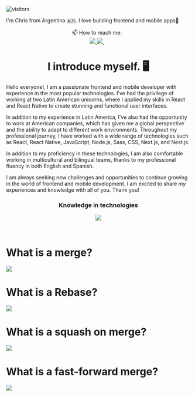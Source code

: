 ![visitors](https://komarev.com/ghpvc/?username=ccontarino&label=Visitors)

I'm Chris from Argentina 🇦🇷. I love building frontend and mobile apps:raised_hands:  

<div align="center">
<div>
     📫 How to reach me:&nbsp;&nbsp; 
</div>
<a href="https://www.linkedin.com/in/christian-contarino/">
     <img src="https://img.shields.io/badge/linkedin-%230077B5.svg?&style=for-the-badge&logo=linkedin&logoColor=white" />
  </a>
  <a href="mailto:ccontarino@gmail.com?subject=Hi Chris!">
     <img src="https://img.shields.io/badge/Gmail-FF0000.svg?&style=for-the-badge&logo=gmail&logoColor=white" />
  </a>&nbsp;&nbsp;  
     </div>
<h1 align="center">
 I introduce myself.  🖥️
</h1>
Hello everyone!, I am a passionate frontend and mobile developer with experience in the most popular technologies. I've had the privilege of working at two Latin American unicorns, where I applied my skills in React and React Native to create stunning and functional user interfaces.

In addition to my experience in Latin America, I've also had the opportunity to work at American companies, which has given me a global perspective and the ability to adapt to different work environments. Throughout my professional journey, I have worked with a wide range of technologies such as React, React Native, JavaScript, Node.js, Sass, CSS, Next.js, and Nest.js.

In addition to my proficiency in these technologies, I am also comfortable working in multicultural and bilingual teams, thanks to my professional fluency in both English and Spanish.

I am always seeking new challenges and opportunities to continue growing in the world of frontend and mobile development. I am excited to share my experiences and knowledge with all of you. Thank you!

<h3 align="center">Knowledge in technologies</h3>
<div align="center">
  <img src="https://skillicons.dev/icons?i=html,css,bootstrap,sass,js,ts,react,nodejs,nextjs,java,tailwind,mongodb,mysql,figma,ps,postman,jquery,kubernetes,linux,materialui,maven,nestjs,nginx,redux,regex,webpack,workers,raspberrypi,angular,apollo,graphql,gulp,nextjs,jest,tailwind,vercel,postgres,jenkins,docker,aws,gcp" />

</div>

&nbsp;&nbsp; 
<H1> What is a merge?</H3>
<image src=https://github.com/ccontarino/ccontarino/blob/main/merge.gif/>

<H1> What is a Rebase?</H3>
<image src=https://github.com/ccontarino/ccontarino/blob/main/687474703a2f2f692e696d6775722e636f6d2f3568725431534f2e676966.gif/>

<H1> What is a squash on merge?</H3>
<image src=https://github.com/ccontarino/ccontarino/blob/main/squash_merge.gif/>
<H1> What is a fast-forward merge?</H3>
<image src=https://github.com/ccontarino/ccontarino/blob/main/what_is_forward_merge.gif/>

<!--
<H1> Gitflow workflow</H3>
<image src=https://github.com/ccontarino/ccontarino/blob/main/68747470733a2f2f692e696d6775722e636f6d2f6332725a7935452e676966.gif/>
<div align="center">
<image src=https://github.com/ccontarino/ccontarino/blob/main/github-contribution-grid-snake.svg/>
</div>
<H3> Gitflow workflow</H3>
<image src=https://github.com/ccontarino/ccontarino/blob/main/68747470733a2f2f692e696d6775722e636f6d2f6332725a7935452e676966.gif/>

</div>
--![](https://github.com/ccontarino/ccontarino/blob/main/github-contribution-grid-snake.svg)
![Chris's GitHub stats](https://github-readme-stats-ccontarino.vercel.app/api?username=ccontarino&show_icons=true&count_private=true)
[](https://www.linkedin.com/in/christian-contarino/)
**ccontarino/ccontarino** is a ✨ _special_ ✨ repository because its `README.md` (this file) appears on your GitHub profile.
[![Connect on LinkedIn](https://img.shields.io/badge/--linkedin?label=LinkedIn&logo=LinkedIn&style=social)](https://www.linkedin.com/in/christian-contarino)
Here are some ideas to get you started:
- 🔭 I’m currently working on ...
- 🌱 I’m currently learning ...
- 👯 I’m looking to collaborate on ...
- 🤔 I’m looking for help with ...
- 💬 Ask me about ...
- 📫 How to reach me: ...
- 😄 Pronouns: ...
- ⚡ Fun fact: ...
-->
